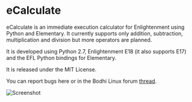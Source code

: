 eCalculate
==========

eCalculate is an immediate execution calculator for Enlightenment using Python and Elementary. It currently supports only addition, subtraction, multiplication and division but more operators are planned.

It is developed using Python 2.7, Enlightenment E18 (it also supports E17) and the EFL Python bindings for Elementary.

It is released under the MIT License.

You can report bugs here or in the Bodhi Linux forum [thread](http://forums.bodhilinux.com/index.php?/topic/9723-ecalculate/).

![Screenshot](https://raw2.github.com/pyfisch/ecalculate/master/docs/screenshot.png)
